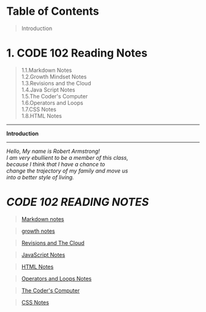 # Table of Contents

> Introduction <br>
# 1. CODE 102 Reading Notes
> 1.1.Markdown Notes<br>
> 1.2.Growth Mindset Notes<br>
> 1.3.Revisions and the Cloud<br> 
> 1.4.Java Script Notes<br>
> 1.5.The Coder's Computer<br>
> 1.6.Operators and Loops<br>
> 1.7.CSS Notes<br>
> 1.8.HTML Notes

<hr>
<strong>Introduction</strong>
<hr>
<p> <em>Hello, My name is Robert Armstrong!<br>
I am very ebullient to be a member of this class,<br>
because I think that I have a chance to <br>
change the trajectory of my family and move us <br>
into a better style of living.</em>
</p>

# *CODE 102 READING NOTES*
>[Markdown notes](https://itsjustrobert.github.io/reading-notes/Markdown.html)<br>

>[growth notes](https://itsjustrobert.github.io/reading-notes/growth-notes.html)<br>

>[Revisions and The Cloud](https://itsjustrobert.github.io/reading-notes/Revisions-and-the-Cloud)<br>

>[JavaScript Notes](https://itsjustrobert.github.io/reading-notes/javascript.html)<br>

>[HTML Notes](https://itsjustrobert.github.io/reading-notes/html-notes.html)<br>

>[Operators and Loops Notes](https://itsjustrobert.github.io/reading-notes/operators-and-loops.html)<br>

>[The Coder's Computer](https://itsjustrobert.github.io/reading-notes/the-coder%27s-computer.html)<br>

>[CSS Notes](https://itsjustrobert.github.io/reading-notes/CSS-Notes.html)

 <vr>